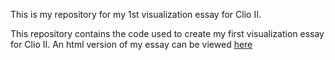 This is my repository for my 1st visualization essay for Clio II.

This repository contains the code used to create my first visualization essay for Clio II. An html version of my essay can be viewed [here](https://jccatalano.github.io/visualization1/01-first-viz.html)